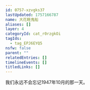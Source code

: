 ```yaml
---
id: 0757-xzvgks37
lastUpdated: 1757166787
name: 大花鞋鬼船
aliases: []
layer: 4
categoryId: cat_r0rzgkOi
tagIds:
  - tag_EPJ6EYQ5
nsfw: false
parent: ""
relatedEntries: []
timelineEvents: []
titledLinks: []
---
```


我们永远不会忘记1947年10月的那一天。